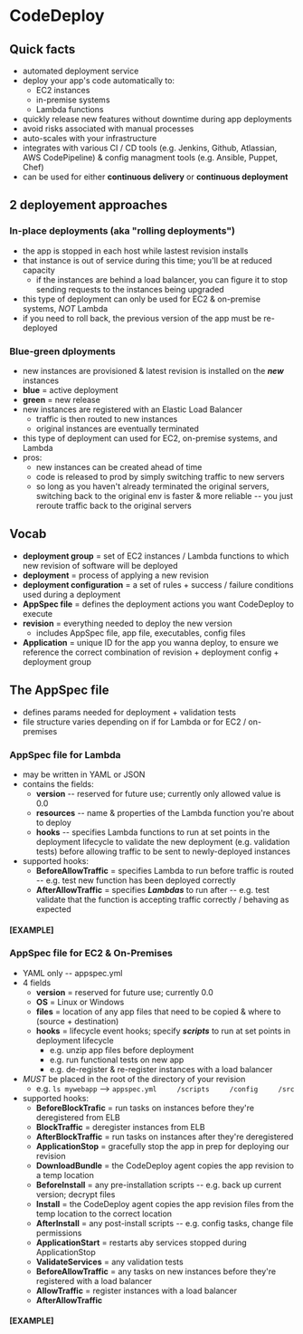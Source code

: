 # CodeDeploy

## Quick facts
- automated deployment service
- deploy your app's code automatically to:
  * EC2 instances
  * in-premise systems
  * Lambda functions
- quickly release new features without downtime during app deployments
- avoid risks associated with manual processes
- auto-scales with your infrastructure
- integrates with various CI / CD tools (e.g. Jenkins, Github, Atlassian, AWS CodePipeline) & config managment tools (e.g. Ansible, Puppet, Chef)
- can be used for either __continuous delivery__ or __continuous deployment__

## 2 deployement approaches

### In-place deployments (aka "rolling deployments")
- the app is stopped in each host while lastest revision installs
- that instance is out of service during this time; you'll be at reduced capacity
  * if the instances are behind a load balancer, you can figure it to stop sending requests to the instances being upgraded
- this type of deployment can only be used for EC2 & on-premise systems, _NOT_ Lambda
- if you need to roll back, the previous version of the app must be re-deployed

### Blue-green dployments
- new instances are provisioned & latest revision is installed on the __*new*__ instances
- __blue__ = active deployment
- __green__ = new release
- new instances are registered with an Elastic Load Balancer
  * traffic is then routed to new instances
  * original instances are eventually terminated
- this type of deployment can used for EC2, on-premise systems, and Lambda
- pros:
  * new instances can be created ahead of time
  * code is released to prod by simply switching traffic to new servers
  * so long as you haven't already terminated the original servers, switching back to the original env is faster & more reliable -- you just reroute traffic back to the original servers

## Vocab
- __deployment group__ = set of EC2 instances / Lambda functions to which new revision of software will be deployed
- __deployment__ = process of applying a new revision
- __deployment configuration__ = a set of rules + success / failure conditions used during a deployment
- __AppSpec file__ = defines the deployment actions you want CodeDeploy to execute
- __revision__ = everything needed to deploy the new version
  * includes AppSpec file, app file, executables, config files
- __Application__ = unique ID for the app you wanna deploy, to ensure we reference the correct combination of revision + deployment config + deployment group

## The AppSpec file
- defines params needed for deployment + validation tests
- file structure varies depending on if for Lambda or for EC2 / on-premises

### AppSpec file for Lambda
- may be written in YAML or JSON
- contains the fields:
  * __version__ -- reserved for future use; currently only allowed value is 0.0
  * __resources__ -- name & properties of the Lambda function you're about to deploy
  * __hooks__ -- specifies Lambda functions to run at set points in the deployment lifecycle to validate the new deployment (e.g. validation tests) before allowing traffic to be sent to newly-deployed instances
- supported hooks:
  * __BeforeAllowTraffic__ = specifies Lambda to run before traffic is routed -- e.g. test new function has been deployed correctly
  * __AfterAllowTraffic__ = specifies __*Lambdas*__ to run after -- e.g. test validate that the function is accepting traffic correctly / behaving as expected

#### [EXAMPLE]

### AppSpec file for EC2 & On-Premises
- YAML only -- appspec.yml
- 4 fields
  * __version__ = reserved for future use; currently 0.0
  * __OS__ = Linux or Windows
  * __files__ = location of any app files that need to be copied & where to (source + destination)
  * __hooks__ = lifecycle event hooks; specify __*scripts*__ to run at set points in deployment lifecycle
    - e.g. unzip app files before deployment
    - e.g. run functional tests on new app
    - e.g. de-register & re-register instances with a load balancer
- _MUST_ be placed in the root of the directory of your revision
  * e.g. `ls mywebapp` ⟶ `appspec.yml     /scripts     /config     /src`
- supported hooks:
  * __BeforeBlockTrafic__ = run tasks on instances before they're deregistered from ELB
  * __BlockTraffic__ = deregister instances from ELB
  * __AfterBlockTraffic__ = run tasks on instances after they're deregistered
  * __ApplicationStop__ = gracefully stop the app in prep for deploying our revision
  * __DownloadBundle__ = the CodeDeploy agent copies the app revision to a temp location
  * __BeforeInstall__ = any pre-installation scripts -- e.g. back up current version; decrypt files
  * __Install__ = the CodeDeploy agent copies the app revision files from the temp location to the correct location
  * __AfterInstall__ = any post-install scripts -- e.g. config tasks, change file permissions
  * __ApplicationStart__ = restarts aby services stopped during ApplicationStop
  * __ValidateServices__ = any validation tests
  * __BeforeAllowTraffic__ = any tasks on new instances before they're registered with a load balancer
  * __AllowTraffic__ = register instances with a load balancer
  * __AfterAllowTraffic__

#### [EXAMPLE]